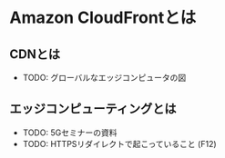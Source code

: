 # Amazon CloudFrontとは
## CDNとは
- TODO: グローバルなエッジコンピュータの図

## エッジコンピューティングとは
- TODO: 5Gセミナーの資料
- TODO: HTTPSリダイレクトで起こっていること (F12)